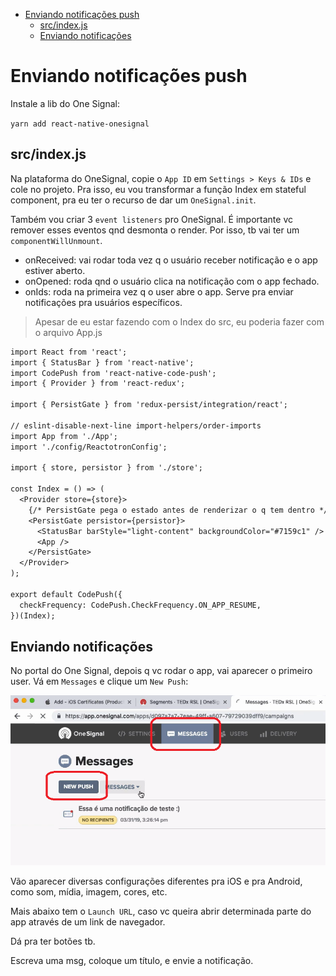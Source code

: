 <!-- TOC -->

- [Enviando notificações push](#enviando-notifica%C3%A7%C3%B5es-push)
  - [src/index.js](#srcindexjs)
  - [Enviando notificações](#enviando-notifica%C3%A7%C3%B5es)

<!-- /TOC -->

# Enviando notificações push

Instale a lib do One Signal:

`yarn add react-native-onesignal`

## src/index.js

Na plataforma do OneSignal, copie o `App ID` em `Settings > Keys & IDs` e cole no projeto. Pra isso, eu vou transformar a função Index em stateful component, pra eu ter o recurso de dar um `OneSignal.init`.

Também vou criar 3 `event listeners` pro OneSignal. É importante vc remover esses eventos qnd desmonta o render. Por isso, tb vai ter um `componentWillUnmount`.

- onReceived: vai rodar toda vez q o usuário receber notificação e o app estiver aberto.
- onOpened: roda qnd o usuário clica na notificação com o app fechado.
- onIds: roda na primeira vez q o user abre o app. Serve pra enviar notificações pra usuários específicos.

> Apesar de eu estar fazendo com o Index do src, eu poderia fazer com o arquivo App.js

```diff
import React from 'react';
import { StatusBar } from 'react-native';
import CodePush from 'react-native-code-push';
import { Provider } from 'react-redux';

import { PersistGate } from 'redux-persist/integration/react';

// eslint-disable-next-line import-helpers/order-imports
import App from './App';
import './config/ReactotronConfig';

import { store, persistor } from './store';

const Index = () => (
  <Provider store={store}>
    {/* PersistGate pega o estado antes de renderizar o q tem dentro */}
    <PersistGate persistor={persistor}>
      <StatusBar barStyle="light-content" backgroundColor="#7159c1" />
      <App />
    </PersistGate>
  </Provider>
);

export default CodePush({
  checkFrequency: CodePush.CheckFrequency.ON_APP_RESUME,
})(Index);
```

## Enviando notificações

No portal do One Signal, depois q vc rodar o app, vai aparecer o primeiro user. Vá em `Messages` e clique um `New Push`:

![fig1](imgs/fig1.png)

Vão aparecer diversas configurações diferentes pra iOS e pra Android, como som, mídia, imagem, cores, etc.

Mais abaixo tem o `Launch URL`, caso vc queira abrir determinada parte do app através de um link de navegador.

Dá pra ter botões tb.

Escreva uma msg, coloque um título, e envie a notificação.
